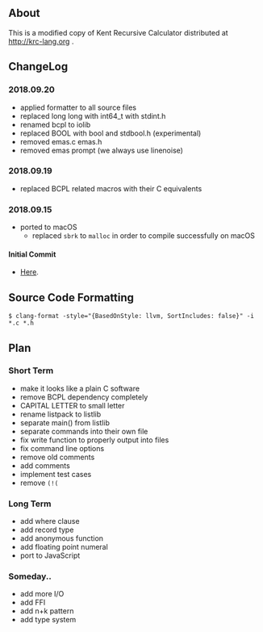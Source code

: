 ## About

This is a modified copy of Kent Recursive Calculator distributed at http://krc-lang.org .

## ChangeLog

### 2018.09.20
- applied formatter to all source files
- replaced long long with int64_t with stdint.h
- renamed bcpl to iolib
- replaced BOOL with bool and stdbool.h (experimental)
- removed emas.c emas.h
- removed emas prompt (we always use linenoise)

### 2018.09.19
- replaced BCPL related macros with their C equivalents

### 2018.09.15

- ported to macOS
  - replaced `sbrk` to `malloc` in order to compile successfully on macOS

#### Initial Commit
- [Here](https://github.com/homma/krc/tree/101fc43429fcf8d97a547ef8a08aceb0df1738c9).

## Source Code Formatting
````
$ clang-format -style="{BasedOnStyle: llvm, SortIncludes: false}" -i *.c *.h
````
## Plan

### Short Term
- make it looks like a plain C software
- remove BCPL dependency completely
- CAPITAL LETTER to small letter
- rename listpack to listlib
- separate main() from listlib
- separate commands into their own file
- fix write function to properly output into files
- fix command line options
- remove old comments
- add comments
- implement test cases
- remove `(!(`

### Long Term
- add where clause
- add record type
- add anonymous function
- add floating point numeral
- port to JavaScript

### Someday..
- add more I/O
- add FFI
- add n+k pattern
- add type system

